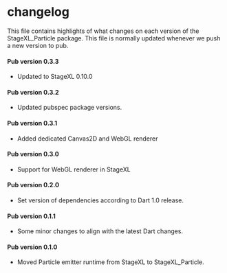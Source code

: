 # changelog

This file contains highlights of what changes on each version of the StageXL_Particle
package. This file is normally updated whenever we push a new version to pub.

#### Pub version 0.3.3
  * Updated to StageXL 0.10.0
  
#### Pub version 0.3.2
  * Updated pubspec package versions.
  
#### Pub version 0.3.1
  * Added dedicated Canvas2D and WebGL renderer
  
#### Pub version 0.3.0
  * Support for WebGL renderer in StageXL

#### Pub version 0.2.0
  * Set version of dependencies according to Dart 1.0 release.

#### Pub version 0.1.1
  * Some minor changes to align with the latest Dart changes.

#### Pub version 0.1.0
  * Moved Particle emitter runtime from StageXL to StageXL_Particle.

